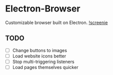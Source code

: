 # Electron-Browser
 Customizable browser built on Electron.
 [!screenie](!./images/Screenie.png)
 ## TODO
 
- [ ] Change buttons to images
- [ ] Load website icons better
- [ ] Stop multi-triggering listeners
- [ ] Load pages themselves quicker